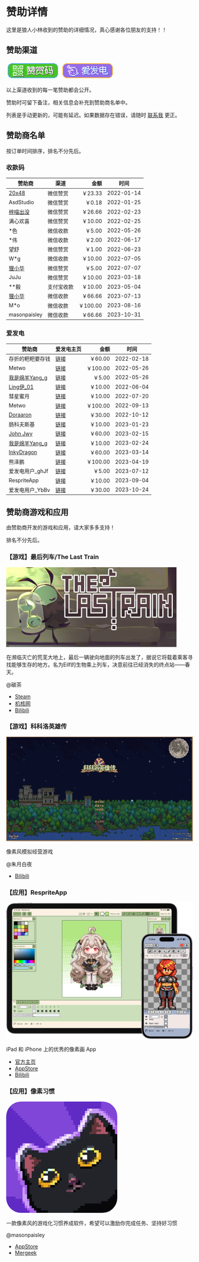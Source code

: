 # 赞助详情

这里是狼人小林收到的赞助的详细情况，真心感谢各位朋友的支持！！

## 赞助渠道

[![赞赏码](images/payqr-badge-x2.png)](payment-qr-codes.md)
[![爱发电](images/afdian-badge-x2.png)](https://afdian.net/@takwolf)

以上渠道收到的每一笔赞助都会公开。

赞助时可留下备注，相关信息会补充到赞助商名单中。

列表是手动更新的，可能有延迟。如果数据存在错误，请随时 [联系我](https://github.com/TakWolf/TakWolf/issues) 更正。

## 赞助商名单

按订单时间排序，排名不分先后。

### 收款码

| 赞助商                                 | 渠道    |      金额 | 时间         |
|-------------------------------------|-------|--------:|------------|
| [20x48](https://github.com/20x48)   | 微信赞赏  |  ￥23.33 | 2022-01-14 |
| AsdStudio                           | 微信赞赏  |   ￥0.18 | 2022-01-25 |
| [梓喵出没](https://www.azimiao.com)     | 微信赞赏  |  ￥26.66 | 2022-02-23 |
| 满心欢喜                                | 微信赞赏  |  ￥10.00 | 2022-02-25 |
| *色                                  | 微信收款  |   ￥5.00 | 2022-05-26 |
| *伟                                  | 微信收款  |   ￥2.00 | 2022-06-17 |
| 望舒                                  | 微信赞赏  |   ￥1.00 | 2022-06-23 |
| W*g                                 | 微信收款  |  ￥10.00 | 2022-07-05 |
| [狸小华](https://github.com/huage2580) | 微信赞赏  |   ￥5.00 | 2022-07-07 |
| JuJu                                | 微信赞赏  |  ￥10.00 | 2023-03-18 |
| **毅                                 | 支付宝收款 |  ￥10.00 | 2023-05-04 |
| [狸小华](https://github.com/huage2580) | 微信收款  |  ￥66.66 | 2023-07-13 |
| M*o                                 | 微信收款  | ￥100.00 | 2023-08-16 |
| masonpaisley                        | 微信收款  |  ￥66.66 | 2023-10-31 |

### 爱发电

| 赞助商                                               | 爱发电主页                                                        |      金额 | 时间         |
|---------------------------------------------------|--------------------------------------------------------------|--------:|------------|
| 存折的粑粑要存钱                                          | [链接](https://afdian.net/u/47970dd2907c11ecbf1952540025c377)  |  ￥60.00 | 2022-02-18 |
| Metwo                                             | [链接](https://afdian.net/u/8d344108dcac11ec984152540025c377)  | ￥100.00 | 2022-05-26 |
| [我是绵羊Yang_g](https://space.bilibili.com/43881503) | [链接](https://afdian.net/a/sheep_realms)                      |   ￥5.00 | 2022-05-26 |
| [Ling伊_01](https://space.bilibili.com/333720901)  | [链接](https://afdian.net/a/lingyi010101)                      |  ￥10.00 | 2022-06-04 |
| 彗星蜜月                                              | [链接](https://afdian.net/a/aliene)                            |  ￥10.00 | 2022-07-20 |
| Metwo                                             | [链接](https://afdian.net/u/04fcc8c6333411ed880c52540025c377)  | ￥100.00 | 2022-09-13 |
| [Doraaron](https://twitter.com/Dorraon1)          | [链接](https://afdian.net/u/687b67ba49f311ed93eb52540025c377)  |  ￥30.00 | 2022-10-12 |
| 肠科夫斯基                                             | [链接](https://afdian.net/a/guttia)                            |  ￥10.00 | 2023-01-23 |
| [John Jwy](https://github.com/jwyjohn)            | [链接](https://afdian.net/u/d0f21d0eacca11edbe9752540025c377 ) |  ￥60.00 | 2023-02-15 |
| [我是绵羊Yang_g](https://space.bilibili.com/43881503) | [链接](https://afdian.net/a/sheep_realms)                      |  ￥10.00 | 2023-02-24 |
| [InkyDragon](https://github.com/inkydragon)       | [链接](https://afdian.net/a/inkydragon)                        |  ￥60.00 | 2023-03-14 |
| 熊泽鹏                                               | [链接](https://afdian.net/u/8b324c16de4e11ed96c952540025c377)  | ￥100.00 | 2023-04-19 |
| 爱发电用户_ghJf                                        | [链接](https://afdian.net/u/8d29fb32207e11eea6075254001e7c00)  |   ￥5.00 | 2023-07-12 |
| RespriteApp                                       | [链接](https://afdian.net/a/team_wiki)                         |  ￥10.00 | 2023-09-04 |
| 爱发电用户_YbBv                                        | [链接](https://afdian.net/u/c2ca5ef2723211ee9a3e5254001e7c00)  |  ￥30.00 | 2023-10-24 |

## 赞助商游戏和应用

由赞助商开发的游戏和应用，请大家多多支持！

排名不分先后。

### 【游戏】最后列车/The Last Train

![TheLastTrain](images/TheLastTrain.png)

在濒临灭亡的荒芜大地上，最后一辆驶向地面的列车出发了，据说它将载着乘客寻找能够生存的地方。名为Eilf的生物乘上列车，决意前往已经消失的终点站——春天。

@碳茶

- [Steam](https://store.steampowered.com/app/2456860/TheLastTrain/)
- [机核网](https://www.gcores.com/games/112143)
- [Bilibili](https://space.bilibili.com/12715410)

### 【游戏】科科洛英雄传

![img.png](images/科科洛英雄传.png)

像素风模拟经营游戏

@朱月白夜

- [Bilibili](https://space.bilibili.com/8747943)

### 【应用】RespriteApp

![RespriteApp](images/RespriteApp.png)

iPad 和 iPhone 上的优秀的像素画 App

- [官方主页](https://resprite.fengeon.com/)
- [AppStore](https://apps.apple.com/cn/app/-/id1662335989)
- [Bilibili](https://space.bilibili.com/340915889/channel/collectiondetail?sid=1183821)

### 【应用】像素习惯

<img src="images/像素习惯-460x0w.webp" width="300" height="300" style="border-radius: 40px">

一款像素风的游戏化习惯养成软件，希望可以激励你完成任务、坚持好习惯

@masonpaisley

- [AppStore](https://apps.apple.com/cn/app/-/id6444766871)
- [Mergeek](https://mergeek.cn/projects/01azyA854LWj3blg)
